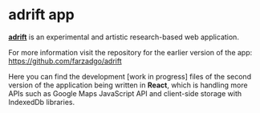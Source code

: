# adrift app

__<a href="https://adrift.digital/" target="_blank">adrift</a>__ is an experimental and artistic research-based web application.

For more information visit the repository for the earlier version of the app:
https://github.com/farzadgo/adrift

Here you can find the development [work in progress] files of the second version of the application being written in __React__, which is handling more APIs such as Google Maps JavaScript API and client-side storage with IndexedDb libraries.